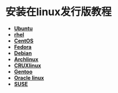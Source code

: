 # 安装在linux发行版教程

*   **[Ubuntu](./Installation-on-ubuntu.md)**
*   **[rhel](./Installation-on-rhel.md)**
*   **[CentOS](./Installation-on-CentOs.md)**
*   **[Fedora](./Installation-on-fedora.md)**
*   **[Debian](./Installation-on-Debian.md)**
*   **[Archlinux](./Installation-on-Archlinux.md)**
*   **[CRUXlinux](./Installation-on-cruxlinux.md)**
*   **[Gentoo](./Installation-on-gentoo.md)**
*   **[Oracle linux](./Installation-on-oraclelinux.md)**
*   **[SUSE](./Installation-on-SUSE.md)**
